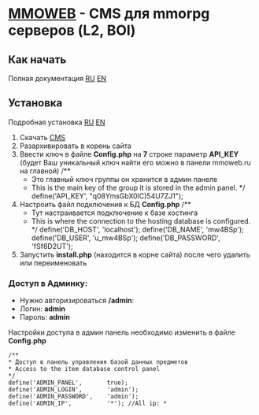 [MMOWEB](https://mmoweb.ru/) - CMS для mmorpg серверов (L2, BOI)
==================================================
Как начать
---------------------------
Полная документация [RU](https://docs.mmoweb.ru/v/ru/) [EN](https://docs.mmoweb.ru/v/en/)

Установка
---------------------------

Подробная установка [RU](https://docs.mmoweb.ru/v/ru/nachalo-rabot/ustanovka-cms) [EN](https://docs.mmoweb.ru/v/en/quick-start-guide/cms-setup)

1. Скачать [CMS](https://github.com/demortx/mmoweb4-clinet/archive/master.zip)
2. Разархивировать в корень сайта
3. Ввести ключ в файле **Сonfig.php** на **7** строке параметр **API_KEY** (будет Ваш уникальный ключ найти его можно в панели mmoweb.ru на главной)
        /**
	* Это главный ключ группы он хранится в админ панеле
	* This is the main key of the group it is stored in the admin panel.
	*/
	define('API_KEY',       "q08YmsGbX0lC)54U7ZJ1");
4. Настроить файл подключения к БД **Сonfig.php**
	/**
	* Тут настраивается подключение к базе хостинга
	* This is where the connection to the hosting database is configured.
	*/
	define('DB_HOST',       'localhost');
	define('DB_NAME',       'mw4BSp');
	define('DB_USER',       'u_mw4BSp');
	define('DB_PASSWORD',   'fSf8D2UT');
5. Запустить **install.php** (находится в корне сайта) после чего удалить или переименовать


### Доступ в Админку:
- Нужно авторизироваться **/admin**:
- Логин: **admin**
- Пароль: **admin**

Настройки доступа в админ панель необходимо изменить в файле **Config.php**

	/**
	* Доступ в панель управления базой данных предметов
	* Access to the item database control panel
	*/
	define('ADMIN_PANEL',       true);
	define('ADMIN_LOGIN',       'admin');
	define('ADMIN_PASSWORD',    'admin');
	define('ADMIN_IP',          '*'); //All ip: *

